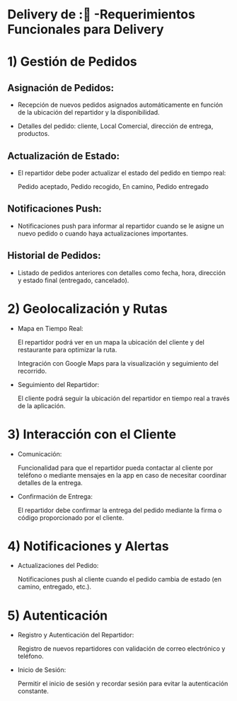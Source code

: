 # Delivery de :🍻 -Requerimientos Funcionales para Delivery 
# 1) Gestión de Pedidos 
   ## Asignación de Pedidos:

   - Recepción de nuevos pedidos asignados automáticamente en función de la ubicación del repartidor y la disponibilidad.

   - Detalles del pedido: cliente, Local Comercial, dirección de entrega, productos.

  ## Actualización de Estado:

   - El repartidor debe poder actualizar el estado del pedido en tiempo real:

       Pedido aceptado, Pedido recogido, En camino, Pedido entregado

  ## Notificaciones Push:
   
   - Notificaciones push para informar al repartidor cuando se le asigne un nuevo pedido o cuando haya actualizaciones importantes.

  ##  Historial de Pedidos:
  
   - Listado de pedidos anteriores con detalles como fecha, hora, dirección y estado final (entregado, cancelado).

# 2) Geolocalización y Rutas

   - Mapa en Tiempo Real:

       El repartidor podrá ver en un mapa la ubicación del cliente y del restaurante para optimizar la ruta.

       Integración con Google Maps para la visualización y seguimiento del recorrido.

   - Seguimiento del Repartidor:

        El cliente podrá seguir la ubicación del repartidor en tiempo real a través de la aplicación.

# 3) Interacción con el Cliente

   - Comunicación:

        Funcionalidad para que el repartidor pueda contactar al cliente por teléfono o mediante mensajes en la app en caso de necesitar coordinar detalles de la entrega.
   
  - Confirmación de Entrega:

       El repartidor debe confirmar la entrega del pedido mediante la firma o código proporcionado por el cliente.

# 4) Notificaciones y Alertas

   - Actualizaciones del Pedido:

       Notificaciones push al cliente cuando el pedido cambia de estado (en camino, entregado, etc.).

# 5) Autenticación

   - Registro y Autenticación del Repartidor:

        Registro de nuevos repartidores con validación de correo electrónico y teléfono.

  - Inicio de Sesión:

       Permitir el inicio de sesión y recordar sesión para evitar la autenticación constante.
